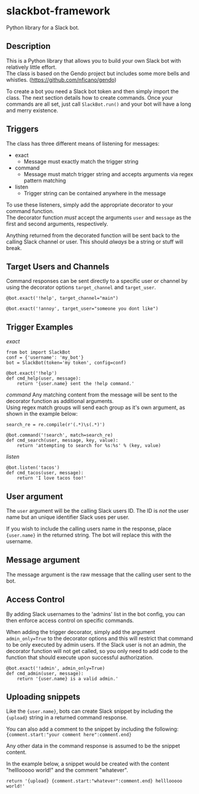 # slackbot-framework
Python library for a Slack bot.  

## Description
This is a Python library that allows you to build your own Slack bot with relatively little effort.  
The class is based on the Gendo project but includes some more bells and whistles.
(https://github.com/nficano/gendo)
  
To create a bot you need a Slack bot token and then simply import the class. The next section details how to create
commands. Once your commands are all set, just call `SlackBot.run()` and your bot will have a long and merry existence. 

## Triggers  
The class has three different means of listening for messages:
- exact
    - Message must exactly match the trigger string
- command
    - Message must match trigger string and accepts arguments via regex pattern matching
- listen
    - Trigger string can be contained anywhere in the message

To use these listeners, simply add the appropriate decorator to your command function.  
The decorator function *must* accept the arguments `user` and `message` as the first and second arguments, respectively.  

Anything returned from the decorated function will be sent back to the calling Slack channel or user. This should
*always* be a string or stuff will break.  


## Target Users and Channels
Command responses can be sent directly to a specific user or channel by using the decorator options `target_channel` and `target_user`.
  
```
@bot.exact('!help', target_channel="main")

@bot.exact('!annoy', target_user="someone you dont like")
```


## Trigger Examples
*exact*  
```
from bot import SlackBot
conf = {'username': 'my_bot'}
bot = SlackBot(token='my token', config=conf)

@bot.exact('!help')
def cmd_help(user, message):
    return '{user.name} sent the !help command.'
```

*command*
Any matching content from the message will be sent to the decorator function as additional arguments.  
Using regex match groups will send each group as it's own argument, as shown in the example below:
  
```
search_re = re.compile(r'(.*)\s(.*)')

@bot.command('!search', match=search_re)
def cmd_search(user, message, key, value):
    return 'attempting to search for %s:%s' % (key, value)
```

*listen*
```
@bot.listen('tacos')
def cmd_tacos(user, message):
    return 'I love tacos too!'
```

## User argument
The `user` argument will be the calling Slack users ID. The ID is *not* the user name but an unique identifier Slack
uses per user.
  
If you wish to include the calling users name in the response, place `{user.name}` in the returned string. The bot will replace this with the username.

## Message argument
The message argument is the raw message that the calling user sent to the bot.

## Access Control
By adding Slack usernames to the 'admins' list in the bot config, you can then enforce access control on specific
commands.  

When adding the trigger decorator, simply add the argument `admin_only=True` to the decorator options and this will
restrict that command to be only executed by admin users. If the Slack user is not an admin, the
decorator function will not get called, so you only need to add code to the function that should execute upon
successful authorization.

```
@bot.exact('!admin', admin_only=True)
def cmd_admin(user, message):
    return '{user.name} is a valid admin.'
```

## Uploading snippets
Like the `{user.name}`, bots can create Slack snippet by including the `{upload}` string in a returned command response.  
  
You can also add a comment to the snippet by including the following:  
`{comment.start:"your comment here":comment.end}`  

Any other data in the command response is assumed to be the snippet content.
  
In the example below, a snippet would be created with the content "helllooooo world!" and the comment "whatever".
```
return '{upload} {comment.start:"whatever":comment.end} helllooooo world!'
```
